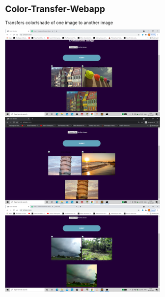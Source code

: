 # Color-Transfer-Webapp
Transfers color/shade of one image to another image

<img src="docs/Screenshot 2021-05-30 151209.png">
<img src="docs/Screenshot 2021-05-30 151818.png">

<img src="docs/Screenshot 2021-05-30 150714.png">
